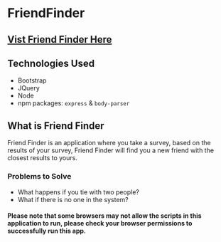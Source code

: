 # FriendFinder

## [Vist Friend Finder Here](https://tranquil-wave-43023.herokuapp.com/)

## Technologies Used
* Bootstrap
* JQuery
* Node
* npm packages: `express` & `body-parser`

## What is Friend Finder
Friend Finder is an application where you take a survey, based on the results of your survey, Friend Finder will find you a new friend with the closest results to yours.

### Problems to Solve
* What happens if you tie with two people?
* What if there is no one in the system?

#### Please note that some browsers may not allow the scripts in this application to run, please check your browser permissions to successfully run this app. 